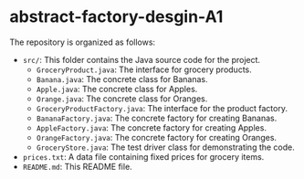 # abstract-factory-desgin-A1


The repository is organized as follows:

- `src/`: This folder contains the Java source code for the project.
  - `GroceryProduct.java`: The interface for grocery products.
  - `Banana.java`: The concrete class for Bananas.
  - `Apple.java`: The concrete class for Apples.
  - `Orange.java`: The concrete class for Oranges.
  - `GroceryProductFactory.java`: The interface for the product factory.
  - `BananaFactory.java`: The concrete factory for creating Bananas.
  - `AppleFactory.java`: The concrete factory for creating Apples.
  - `OrangeFactory.java`: The concrete factory for creating Oranges.
  - `GroceryStore.java`: The test driver class for demonstrating the code.
- `prices.txt`: A data file containing fixed prices for grocery items.
- `README.md`: This README file.
